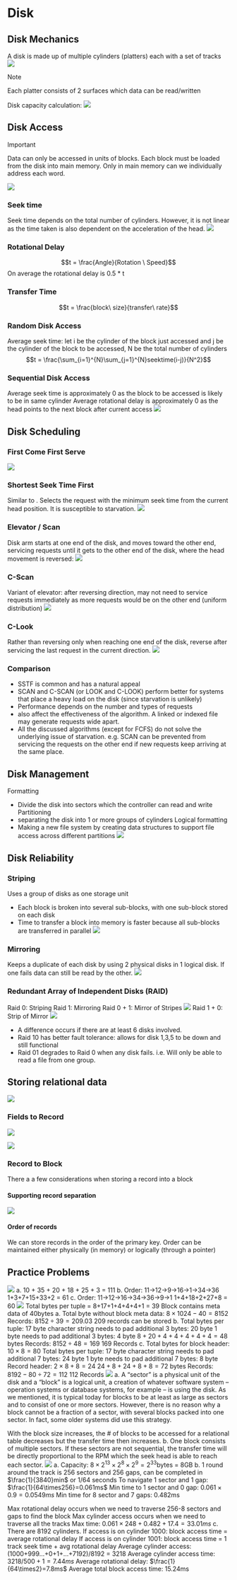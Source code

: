 # Disk
## Disk Mechanics
A disk is made up of multiple cylinders (platters) each with a set of tracks
![](https://i.imgur.com/qm4b2xs.png)
> [!NOTE]
> Each platter consists of 2 surfaces which data can be read/written

Disk capacity calculation:
![](https://i.imgur.com/wMSn43v.png)
## Disk Access
> [!IMPORTANT]
> Data can only be accessed in units of blocks. Each block must be loaded from the disk into main memory. Only in main memory can we individually address each word. 

![](https://i.imgur.com/EXdyzUk.png)
### Seek time
Seek time depends on the total number of cylinders. However, it is not linear as the time taken is also dependent on the acceleration of the head.
![](https://i.imgur.com/u4VI4Vj.png)
### Rotational Delay
$$t = \frac{Angle}{Rotation \ Speed}$$
On average the rotational delay is 0.5 * t
### Transfer Time
$$t = \frac{block\ size}{transfer\ rate}$$
### Random Disk Access
Average seek time: let i be the cylinder of the block just accessed and j be the cylinder of the block to be accessed, N be the total number of cylinders
$$t = \frac{\sum_{i=1}^{N}\sum_{j=1}^{N}seektime(i-j)}{N^2}$$
### Sequential Disk Access
Average seek time is approximately 0 as the block to be accessed is likely to be in same cylinder
Average rotational delay is approximately 0 as the head points to the next block after current access
![](https://i.imgur.com/M0ylOeH.png)
## Disk Scheduling
### First Come First Serve
![](https://i.imgur.com/pvvLUwZ.png)
### Shortest Seek Time First
Similar to [](Notes/Process%20scheduling.md#Shortest%20Job%20First%20(SJF)%7Cshortest%20job%20first). Selects the request with the minimum seek time
from the current head position. It is susceptible to starvation.
![](https://i.imgur.com/GUJ7jRj.png)
### Elevator / Scan
Disk arm starts at one end of the disk, and moves toward the other end, servicing requests until it gets to the other end of the disk, where the head movement is reversed: 
![](https://i.imgur.com/0zMIHDP.png)
### C-Scan
Variant of elevator: after reversing direction, may not need to service requests immediately as more requests would be on the other end (uniform distribution)
![](https://i.imgur.com/6kbfmik.png)
### C-Look
Rather than reversing only when reaching one end of the disk, reverse after servicing the last request in the current direction.
![](https://i.imgur.com/SV3sASO.png)
### Comparison
- SSTF is common and has a natural appeal
- SCAN and C-SCAN (or LOOK and C-LOOK) perform better for systems that place a heavy load on the disk (since starvation is unlikely)
- Performance depends on the number and types of requests
- [](Notes/File%20Systems.md#Storage%20allocation%7CFile%20allocation%20methods) also affect the effectiveness of the algorithm. A linked or indexed file may generate requests wide apart.
- All the discussed algorithms (except for FCFS) do not solve the underlying issue of starvation. e.g. SCAN can be prevented from servicing the requests on the other end if new requests keep arriving at the same place.
## Disk Management
Formatting
- Divide the disk into sectors which the controller can read and write
Partitioning
- separating the disk into 1 or more groups of cylinders
Logical formatting
- Making a new file system by creating data structures to support file access across different partitions
![](https://i.imgur.com/l1rUNxA.png)
## Disk Reliability
### Striping
Uses a group of disks as one storage unit
- Each block is broken into several sub-blocks, with one sub-block stored on each disk
- Time to transfer a block into memory is faster because all sub-blocks are transferred in parallel
![](https://i.imgur.com/e1URc4E.png)
### Mirroring
Keeps a duplicate of each disk by using 2 physical disks in 1 logical disk. If one fails data can still be read by the other.
![](https://i.imgur.com/5eWJTR2.png)
### Redundant Array of Independent Disks (RAID)
Raid 0: Striping
Raid 1: Mirroring
Raid 0 + 1: Mirror of Stripes
![](https://i.imgur.com/U1dHjtf.png) 
Raid 1 + 0: Strip of Mirror
![](https://i.imgur.com/OnqoqHq.png)
- A difference occurs if there are at least 6 disks involved.
- Raid 10 has better fault tolerance: allows for disk 1,3,5 to be down and still functional
- Raid 01 degrades to Raid 0 when any disk fails. i.e. Will only be able to read a file from one group.
## Storing relational data
![](https://i.imgur.com/T38v3NN.png)
### Fields to Record
![](https://i.imgur.com/imcZwDT.png)

![](https://i.imgur.com/sAwIdeR.png)
### Record to Block
There a a few considerations when storing a record into a block
#### Supporting record separation
![](https://i.imgur.com/e0tWpq7.png)
#### Order of records
We can store records in the order of the primary key. Order can be maintained either physically (in memory) or logically (through a pointer)
## Practice Problems
![](https://i.imgur.com/bRiV76y.png)
a. 10 + 35 + 20 + 18 + 25 + 3 = 111
b. Order: 11->12->9->16->1->34->36
	1+3+7+15+33+2 = 61
c. Order: 11->12->16->34->36->9->1
	1+4+18+2+27+8 = 60
![](https://i.imgur.com/3Sg3EMf.png)
Total bytes per tuple = 8+17+1+4+4+4+1 = 39
Block contains meta data of 40bytes
a. 
Total byte without block meta data: $8\times 1024-40=8152$
Records: $8152\div 39=209.03$
209 records can be stored
b.
Total bytes per tuple:
17 byte character string needs to pad additional 3 bytes: 20 byte
1 byte needs to pad additional 3 bytes: 4 byte
$8+20+4+4+4+4+4=48$ bytes
Records: $8152\div 48 = 169$
169 Records
c.
Total bytes for block header:
$10\times 8 = 80$
Total bytes per tuple:
17 byte character string needs to pad additional 7 bytes: 24 byte
1 byte needs to pad additional 7 bytes: 8 byte
Record header: $2\times 8 + 8 = 24$
$24+8+24+8+8=72$ bytes
Records: $8192-80\div 72 = 112$
112 Records
![](https://i.imgur.com/zXULRoB.png)
a. A “sector” is a physical unit of the disk and a “block” is a logical unit, a creation of whatever software system – operation systems or database systems, for example – is using the disk. As we mentioned, it is typical today for blocks to be at least as large as sectors and to consist of one or more sectors. However, there is no reason why a block cannot be a fraction of a sector, with several blocks packed into one sector. In fact, some older systems did use this strategy.

With the block size increases, the # of blocks to be accessed for a relational table decreases but the transfer time then increases.
b. One block consists of multiple sectors. If these sectors are not sequential, the transfer time will be directly proportional to the RPM which the seek head is able to reach each sector.
![](https://i.imgur.com/R6TPaEL.png)
a. 
Capacity: $8\times2^{13}\times2^8\times2^9=2^{33}$bytes = 8GB
b.
1 round around the track is 256 sectors and 256 gaps, can be completed in $\frac{1}{3840}min$ or 1/64 seconds
To navigate 1 sector and 1 gap: $\frac{1}{64\times256}=0.061ms$
Min time to 1 sector and 0 gap: $0.061\times0.9=0.0549ms$ 
Min time for 8 sector and 7 gaps: 0.482ms

Max rotational delay occurs when we need to traverse 256-8 sectors and gaps to find the block
Max cylinder access occurs when we need to traverse all the tracks
Max time: $0.061\times248+0.482+17.4=33.01ms$
c.
There are 8192 cylinders.
If access is on cylinder 1000: block access time = average rotational delay
If access is on cylinder 1001: block access time = 1 track seek time + avg rotational delay
Average cylinder access: (1000+999...+0+1+...+7192)/8192 = 3218
Average cylinder access time: $3218/500+1=7.44ms$
Average  rotational delay: $\frac{1}{64\times2}=7.8ms$
Average total block access time: 15.24ms
